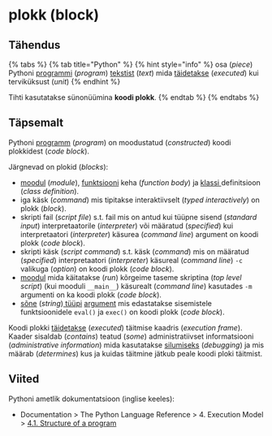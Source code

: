 # plokk \(block\)

## Tähendus

{% tabs %}
{% tab title="Python" %}
{% hint style="info" %}
osa \(_piece_\) Pythoni [programmi](programm-program.md) \(_program_\) [tekstist](tekst-text.md) \(_text_\) mida [täidetakse](taeitmine-execution.md) \(_executed_\) kui terviküksust \(_unit_\) 
{% endhint %}

Tihti kasutatakse sünonüümina **koodi plokk**.
{% endtab %}
{% endtabs %}

## Täpsemalt

Pythoni [programm](programm-program.md) \(_program_\) on moodustatud \(_constructed_\)  koodi plokkidest \(_code block_\).

Järgnevad on plokid \(_blocks_\): 

* [moodul](moodul-module.md) \(_module_\), [funktsiooni](funktsioon-function.md) keha \(_function body_\) ja [klassi ](klass-class.md)definitsioon \(_class definition_\).  
* iga käsk \(_command_\) mis tipitakse interaktiivselt \(_typed interactively_\) on plokk \(_block_\). 
* skripti fail \(_script file_\) s.t. fail mis on antud kui tüüpne sisend \(_standard input_\) interpretaatorile \(_interpreter_\) või määratud \(_specified_\) kui interpretaatori \(_interpreter_\) käsurea \(_command line_\) argument on koodi plokk \(_code block_\). 
* skripti käsk \(_script command_\) s.t. käsk \(_command_\) mis on määratud \(_specified_\) interpretaatori \(_interpreter_\) käsureal \(_command line_\) `-c` valikuga \(_option_\) on koodi plokk \(_code block_\). 
* [moodul](moodul-module.md) mida käitatakse \(_run_\) kõrgeime taseme skriptina \(_top level script_\) \(kui mooduli `__main__`\) käsurealt \(_command line_\) kasutades `-m` argumenti on ka koodi plokk \(_code block_\). 
* [sõne](../../python/sisseehitatud-tueuebid/sone-str/) \(_string_\)[ tüüpi](andmetueuep-datatype.md) [argument](argument.md) mis edastatakse sisemistele funktsioonidele `eval()` ja `exec()` on koodi plokk \(_code block_\). 

Koodi plokki [täidetakse](taeitmine-execution.md) \(_executed_\) täitmise kaadris \(_execution frame_\). Kaader sisaldab \(_contains_\) teatud \(_some_\) administratiivset informatsiooni \(_administrative information_\) mida kasutatakse [silumiseks](siluma-to-debug.md) \(_debugging_\) ja mis määrab \(_determines_\) kus ja kuidas täitmine jätkub peale koodi ploki täitmist.

## Viited

Pythoni ametlik dokumentatsioon \(inglise keeles\):

* Documentation &gt; The Python Language Reference &gt; 4. Execution Model &gt; [4.1. Structure of a program](https://docs.python.org/3/reference/executionmodel.html#structure-of-a-program)

